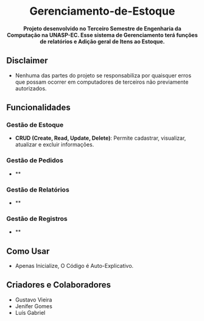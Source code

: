 <h1 align="center">Gerenciamento-de-Estoque</h1>

<h4 align="center">Projeto desenvolvido no Terceiro Semestre de Engenharia da Computação na UNASP-EC. Esse sistema de Gerenciamento terá funções de relatórios e Adição geral de Itens ao Estoque.</h4>

## Disclaimer
- Nenhuma das partes do projeto se responsabiliza por quaisquer erros que possam ocorrer em computadores de terceiros não previamente autorizados.

## Funcionalidades

### Gestão de Estoque
- **CRUD (Create, Read, Update, Delete)**: Permite cadastrar, visualizar, atualizar e excluir informações.

### Gestão de Pedidos
- **

### Gestão de Relatórios
- **

### Gestão de Registros
- **

## Como Usar
- Apenas Inicialize, O Código é Auto-Explicativo.



## Criadores e Colaboradores
- Gustavo Vieira
- Jenifer Gomes
- Luís Gabriel
